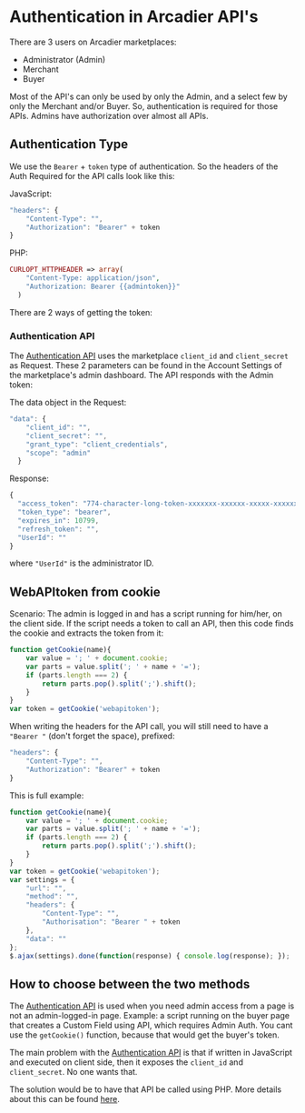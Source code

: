 Authentication in Arcadier API's
================================

There are 3 users on Arcadier marketplaces:

* Administrator (Admin)
* Merchant
* Buyer

Most of the API's can only be used by only the Admin, and a select few by only the Merchant and/or Buyer. So, authentication is required for those APIs. Admins have authorization over almost all APIs.

## Authentication Type
We use the `Bearer` + `token` type of authentication. So the headers of the Auth Required for the API calls look like this:

JavaScript:
```javascript
"headers": {
	"Content-Type": "",
	"Authorization": "Bearer" + token
}
```

PHP:
```PHP
CURLOPT_HTTPHEADER => array(
    "Content-Type: application/json",
    "Authorization: Bearer {{admintoken}}"
  )
```

There are 2 ways of getting the token:
### Authentication API
The [Authentication API](https://apiv2.arcadier.com/?version=latest#546294a8-cf01-4543-a994-5929c5be2c41) uses the marketplace `client_id` and `client_secret` as Request. These 2 parameters can be found in the Account Settings of the marketplace's admin dashboard. The API responds with the Admin token: 

The data object in the 
Request:
```javascript
"data": {
    "client_id": "",
    "client_secret": "",
    "grant_type": "client_credentials",
    "scope": "admin"
  }
```
Response:
```javascript
{
  "access_token": "774-character-long-token-xxxxxxx-xxxxxx-xxxxx-xxxxxxxx-xxxxxx-xxxxx",
  "token_type": "bearer",
  "expires_in": 10799,
  "refresh_token": "",
  "UserId": ""
}
```
where `"UserId"` is the administrator ID.



## WebAPItoken from cookie
Scenario: The admin is logged in and has a script running for him/her, on the client side. If the script needs a token to call an API, then this code finds the cookie and extracts the token from it:

```javascript
function getCookie(name){
    var value = '; ' + document.cookie;
    var parts = value.split('; ' + name + '=');
    if (parts.length === 2) {
        return parts.pop().split(';').shift();
    }
}
var token = getCookie('webapitoken');
```
When writing the headers for the API call, you will still need to have a `"Bearer "` (don't forget the space), prefixed:
```javascript
"headers": {
	"Content-Type": "",
	"Authorization": "Bearer" + token
}
```

This is  full example:
```javascript
function getCookie(name){
    var value = '; ' + document.cookie;
    var parts = value.split('; ' + name + '=');
    if (parts.length === 2) {
        return parts.pop().split(';').shift();
    }
}
var token = getCookie('webapitoken');
var settings = {
    "url": "", 
    "method": "", 
    "headers": { 
        "Content-Type": "",
        "Authorisation": "Bearer " + token
    }, 
    "data": ""
};
$.ajax(settings).done(function(response) { console.log(response); });
```

## How to choose between the two methods
The [Authentication API](https://apiv2.arcadier.com/?version=latest#546294a8-cf01-4543-a994-5929c5be2c41) is used when you need admin access from a page is not an admin-logged-in page. Example: a script running on the buyer page that creates a Custom Field using API, which requires Admin Auth. You cant use the ```getCookie()``` function, because that would get the buyer's token.

The main problem with the [Authentication API](https://apiv2.arcadier.com/?version=latest#546294a8-cf01-4543-a994-5929c5be2c41) is that if written in JavaScript and executed on client side, then it exposes the `client_id` and `client_secret`. No one wants that. 

The solution would be to have that API be called using PHP. More details about this can be found [here](https://github.com/Arcadier/Tutorials/tree/master/Creating%20Custom%20Fields/Simple%20%26%20Secure%20way%20of%20Creating%20Custom%20Fields).
